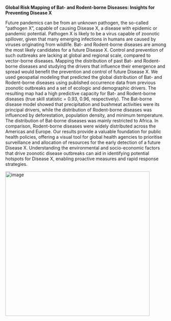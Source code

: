 **Global Risk Mapping of Bat- and Rodent-borne Diseases: Insights for Preventing Disease X**

Future pandemics can be from an unknown pathogen, the so-called “pathogen X”, capable of causing Disease X, a disease with epidemic or pandemic potential. Pathogen X is likely to be a virus capable of zoonotic spillover, given that many emerging infections in humans are caused by viruses originating from wildlife. Bat- and Rodent-borne diseases are among the most likely candidates for a future Disease X. Control and prevention of such outbreaks are lacking at global and regional scale, compared to vector-borne diseases. Mapping the distribution of past  Bat- and Rodent-borne diseases and studying the drivers that influence their emergence and spread would benefit the prevention and control of future Disease X. 
We used geospatial modeling that predicted the global distribution of Bat- and Rodent-borne diseases using published occurrence data from previous zoonotic outbreaks and a set of ecologic and demographic drivers. The resulting map had a high predictive capacity for Bat- and Rodent-borne diseases (true skill statistic = 0.93, 0.96, respectively). The Bat-borne disease model showed that precipitation and bushmeat activities were its principal drivers, while the distribution of Rodent-borne diseases was influenced by deforestation, population density, and minimum temperature. The distribution of Bat-borne diseases was mainly restricted to Africa. In comparison, Rodent-borne diseases were widely distributed across the Americas and Europe. Our results provide a valuable foundation for public health policies, offering a visual tool for global health agencies to prioritise surveillance and allocation of resources for the early detection of a future Disease X. Understanding the environmental and socio-economic factors that drive zoonotic disease outbreaks can aid in identifying potential hotspots for Disease X, enabling proactive measures and rapid response strategies.

<img width="452" alt="image" src="https://github.com/user-attachments/assets/52ced40c-b943-4ac9-bdd1-f31bf0f7b239">
